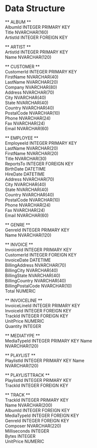 <h1>Data Structure</h1>

** ALBUM ** <br/>
AlbumId INTEGER PRIMARY KEY<br/>
Title NVARCHAR(160)<br/>
ArtistId INTEGER FOREIGN KEY

** ARTIST ** <br/>
ArtistId INTEGER PRIMARY KEY <br/> Name NVARCHAR(120)<br/>

** CUSTOMER ** <br/>
CustomerId INTEGER PRIMARY KEY <br/> FirstName NVARCHAR(40) <br/> LastName NVARCHAR(20) <br/>
Company NVARCHAR(80) <br/>
Address NVARCHAR(70) <br/> City NVARCHAR(40) <br/>
State NVARCHAR(40) <br/> Country NVARCHAR(40) <br/> PostalCode NVARCHAR(10) <br/> Phone NVARCHAR(24) <br/>
Fax NVARCHAR(24) <br/> Email NVARCHAR(60)

** EMPLOYEE ** <br/>
EmployeeId INTEGER PRIMARY KEY <br/> LastName NVARCHAR(20)  <br/>
FirstName NVARCHAR(20) <br/>
Title NVARCHAR(30) <br/>
ReportsTo INTEGER FOREIGN KEY <br/> BirthDate DATETIME <br/>
HireDate DATETIME <br/>
Address NVARCHAR(70) <br/>
City NVARCHAR(40) <br/>
State NVARCHAR(40) <br/> Country NVARCHAR(40) <br/> PostalCode NVARCHAR(10) <br/> Phone NVARCHAR(24) <br/>
Fax NVARCHAR(24) <br/> Email NVARCHAR(60) <br/>

** GENRE ** <br/>
GenreId INTEGER PRIMARY KEY <br/> Name NVARCHAR(120) <br/>

** INVOICE **  <br/>
InvoiceId INTEGER PRIMARY KEY  <br/> CustomerId INTEGER FOREIGN KEY <br/> InvoiceDate DATETIME  <br/>BillingAddress NVARCHAR(70)  <br/>BillingCity NVARCHAR(40) <br/> BillingState NVARCHAR(40)  <br/>BillingCountry NVARCHAR(40)  <br/>BillingPostalCode NVARCHAR(10)  <br/>Total NUMERIC <br/>

** INVOICELINE ** <br/>
InvoiceLineId INTEGER PRIMARY KEY  <br/> InvoiceId INTEGER FOREIGN KEY  <br/>TrackId INTEGER FOREIGN KEY  <br/>UnitPrice NUMERIC <br/>
Quantity INTEGER <br/>

** MEDIATYPE ** <br/>
MediaTypeId INTEGER PRIMARY KEY Name   <br/> NVARCHAR(120)  <br/>

** PLAYLIST ** <br/>
PlaylistId INTEGER PRIMARY KEY Name <br/> NVARCHAR(120) <br/>

** PLAYLISTTRACK ** <br/>
PlaylistId INTEGER PRIMARY KEY  <br/> TrackId INTEGER FOREIGN KEY<br/>

** TRACK ** <br/>
TrackId INTEGER PRIMARY KEY <br/> Name NVARCHAR(200) <br/>
AlbumId INTEGER FOREIGN KEY <br/> MediaTypeId INTEGER FOREIGN KEY <br/> GenreId INTEGER FOREIGN KEY <br/> Composer NVARCHAR(220) <br/> Milliseconds INTEGER <br/>
Bytes INTEGER <br/> UnitPrice NUMERIC
